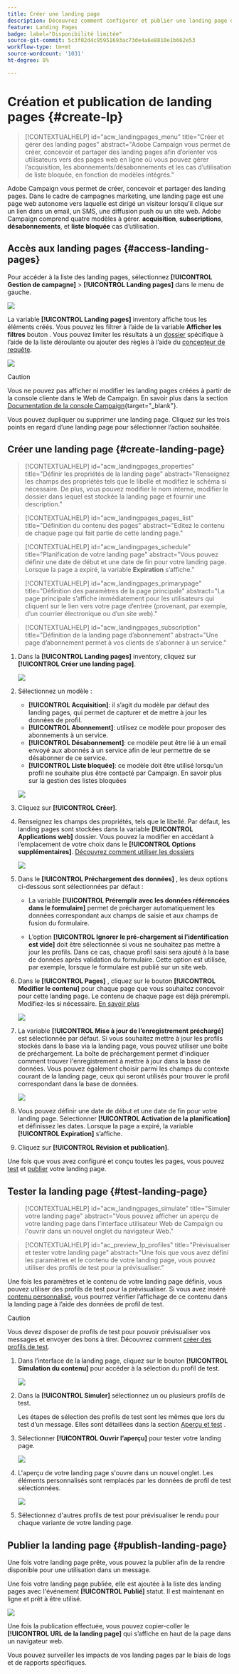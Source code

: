 ```yaml
---
title: Créer une landing page
description: Découvrez comment configurer et publier une landing page dans le Web de Campaign
feature: Landing Pages
badge: label="Disponibilité limitée"
source-git-commit: 5c3f02d4c95951693ac73de4a6e8810e1b662e53
workflow-type: tm+mt
source-wordcount: '1031'
ht-degree: 8%

---
```


# Création et publication de landing pages {#create-lp}

>[!CONTEXTUALHELP]
>id="acw_landingpages_menu"
>title="Créer et gérer des landing pages"
>abstract="Adobe Campaign vous permet de créer, concevoir et partager des landing pages afin d’orienter vos utilisateurs vers des pages web en ligne où vous pouvez gérer l’acquisition, les abonnements/désabonnements et les cas d’utilisation de liste bloquée, en fonction de modèles intégrés."

Adobe Campaign vous permet de créer, concevoir et partager des landing pages. Dans le cadre de campagnes marketing, une landing page est une page web autonome vers laquelle est dirigé un visiteur lorsqu’il clique sur un lien dans un email, un SMS, une diffusion push ou un site web. Adobe Campaign comprend quatre modèles à gérer. **acquisition**, **subscriptions**, **désabonnements**, et **liste bloquée** cas d’utilisation.

## Accès aux landing pages {#access-landing-pages}

Pour accéder à la liste des landing pages, sélectionnez **[!UICONTROL Gestion de campagne]** > **[!UICONTROL Landing pages]** dans le menu de gauche.

![](assets/lp-inventory.png)

La variable **[!UICONTROL Landing pages]** inventory affiche tous les éléments créés. Vous pouvez les filtrer à l’aide de la variable **Afficher les filtres** bouton . Vous pouvez limiter les résultats à un [dossier](../get-started/permissions.md#folders) spécifique à l’aide de la liste déroulante ou ajouter des règles à l’aide du [concepteur de requête](../query/query-modeler-overview.md).

![](assets/lp-inventory-filter.png)

<!--From this list, you can access the [landing page Live report](../reports/lp-report-live.md) or [landing page Global report](../reports/lp-report-global.md) for published items.-->

>[!CAUTION]
>
>Vous ne pouvez pas afficher ni modifier les landing pages créées à partir de la console cliente dans le Web de Campaign. En savoir plus dans la section [Documentation de la console Campaign](https://experienceleague.adobe.com/docs/campaign/campaign-v8/content/webapps.html){target="_blank"}.

<!--If you unpublish a landing page which is referenced in a message, the link to the landing page will be broken and an error page will be displayed. You cannot delete a published landing page. To delete it, you must first unpublish it.-->

Vous pouvez dupliquer ou supprimer une landing page. Cliquez sur les trois points en regard d’une landing page pour sélectionner l’action souhaitée.

## Créer une landing page {#create-landing-page}

>[!CONTEXTUALHELP]
>id="acw_landingpages_properties"
>title="Définir les propriétés de la landing page"
>abstract="Renseignez les champs des propriétés tels que le libellé et modifiez le schéma si nécessaire. De plus, vous pouvez modifier le nom interne, modifier le dossier dans lequel est stockée la landing page et fournir une description."

>[!CONTEXTUALHELP]
>id="acw_landingpages_pages_list"
>title="Définition du contenu des pages"
>abstract="Editez le contenu de chaque page qui fait partie de cette landing page."

>[!CONTEXTUALHELP]
>id="acw_landingpages_schedule"
>title="Planification de votre landing page"
>abstract="Vous pouvez définir une date de début et une date de fin pour votre landing page. Lorsque la page a expiré, la variable **Expiration** s’affiche."


>[!CONTEXTUALHELP]
>id="acw_landingpages_primarypage"
>title="Définition des paramètres de la page principale"
>abstract="La page principale s’affiche immédiatement pour les utilisateurs qui cliquent sur le lien vers votre page d’entrée (provenant, par exemple, d’un courrier électronique ou d’un site web)."

>[!CONTEXTUALHELP]
>id="acw_landingpages_subscription"
>title="Définition de la landing page d’abonnement"
>abstract="Une page d’abonnement permet à vos clients de s’abonner à un service."

<!--The main steps to create landing pages are as follows:

![](assets/lp-creation-process.png)-->

1. Dans la **[!UICONTROL Landing pages]** inventory, cliquez sur **[!UICONTROL Créer une landing page]**.

   ![](assets/lp-create-button.png)

1. Sélectionnez un modèle :
   * **[!UICONTROL Acquisition]**: il s’agit du modèle par défaut des landing pages, qui permet de capturer et de mettre à jour les données de profil.
   * **[!UICONTROL Abonnement]**: utilisez ce modèle pour proposer des abonnements à un service.
   * **[!UICONTROL Désabonnement]**: ce modèle peut être lié à un email envoyé aux abonnés à un service afin de leur permettre de se désabonner de ce service.
   * **[!UICONTROL Liste bloquée]**: ce modèle doit être utilisé lorsqu’un profil ne souhaite plus être contacté par Campaign. En savoir plus sur la gestion des listes bloquées

   ![](assets/lp-templates.png)

1. Cliquez sur **[!UICONTROL Créer]**.

1. Renseignez les champs des propriétés, tels que le libellé. Par défaut, les landing pages sont stockées dans la variable **[!UICONTROL Applications web]** dossier. Vous pouvez la modifier en accédant à l’emplacement de votre choix dans le **[!UICONTROL Options supplémentaires]**. [Découvrez comment utiliser les dossiers](../get-started/permissions.md#folders)

   ![](assets/lp-properties.png)

1. Dans le **[!UICONTROL Préchargement des données]** , les deux options ci-dessous sont sélectionnées par défaut :

   * La variable **[!UICONTROL Préremplir avec les données référencées dans le formulaire]** permet de précharger automatiquement les données correspondant aux champs de saisie et aux champs de fusion du formulaire.

   * L’option **[!UICONTROL Ignorer le pré-chargement si l’identification est vide]** doit être sélectionnée si vous ne souhaitez pas mettre à jour les profils. Dans ce cas, chaque profil saisi sera ajouté à la base de données après validation du formulaire. Cette option est utilisée, par exemple, lorsque le formulaire est publié sur un site web.

1. Dans le **[!UICONTROL Pages]** , cliquez sur le bouton **[!UICONTROL Modifier le contenu]** pour chaque page que vous souhaitez concevoir pour cette landing page. Le contenu de chaque page est déjà prérempli. Modifiez-les si nécessaire. [En savoir plus](lp-content.md)

   ![](assets/lp-pages.png)

1. La variable **[!UICONTROL Mise à jour de l’enregistrement préchargé]** est sélectionnée par défaut. Si vous souhaitez mettre à jour les profils stockés dans la base via la landing page, vous pouvez utiliser une boîte de préchargement. La boîte de préchargement permet d&#39;indiquer comment trouver l&#39;enregistrement à mettre à jour dans la base de données. Vous pouvez également choisir parmi les champs du contexte courant de la landing page, ceux qui seront utilisés pour trouver le profil correspondant dans la base de données.

   ![](assets/lp-storage-schedule.png)

1. Vous pouvez définir une date de début et une date de fin pour votre landing page. Sélectionner **[!UICONTROL Activation de la planification]** et définissez les dates. Lorsque la page a expiré, la variable **[!UICONTROL Expiration]** s’affiche.

1. Cliquez sur **[!UICONTROL Révision et publication]**.

Une fois que vous avez configuré et conçu toutes les pages, vous pouvez [test](#test-landing-page) et [publier](#publish-landing-page) votre landing page.

## Tester la landing page {#test-landing-page}

>[!CONTEXTUALHELP]
>id="acw_landingpages_simulate"
>title="Simuler votre landing page"
>abstract="Vous pouvez afficher un aperçu de votre landing page dans l&#39;interface utilisateur Web de Campaign ou l&#39;ouvrir dans un nouvel onglet du navigateur Web."

>[!CONTEXTUALHELP]
>id="ac_preview_lp_profiles"
>title="Prévisualiser et tester votre landing page"
>abstract="Une fois que vous avez défini les paramètres et le contenu de votre landing page, vous pouvez utiliser des profils de test pour la prévisualiser."

Une fois les paramètres et le contenu de votre landing page définis, vous pouvez utiliser des profils de test pour la prévisualiser. Si vous avez inséré [contenu personnalisé](../personalization/gs-personalization.md), vous pourrez vérifier l’affichage de ce contenu dans la landing page à l’aide des données de profil de test.

>[!CAUTION]
>
>Vous devez disposer de profils de test pour pouvoir prévisualiser vos messages et envoyer des bons à tirer. Découvrez comment [créer des profils de test](../audience/test-profiles.md).

1. Dans l’interface de la landing page, cliquez sur le bouton **[!UICONTROL Simulation du contenu]** pour accéder à la sélection du profil de test.

   ![](assets/lp-simulate-content.png)

1. Dans la **[!UICONTROL Simuler]** sélectionnez un ou plusieurs profils de test.

   Les étapes de sélection des profils de test sont les mêmes que lors du test d’un message. Elles sont détaillées dans la section [Aperçu et test](../preview-test/preview-test.md) .

1. Sélectionner **[!UICONTROL Ouvrir l’aperçu]** pour tester votre landing page.

   ![](assets/lp-open-preview.png)

1. L&#39;aperçu de votre landing page s&#39;ouvre dans un nouvel onglet. Les éléments personnalisés sont remplacés par les données de profil de test sélectionnées.

   ![](assets/lp-preview.png)

1. Sélectionnez d&#39;autres profils de test pour prévisualiser le rendu pour chaque variante de votre landing page.

<!--Can you preview Confirmation/Error/Expiration pages?-->

## Publier la landing page {#publish-landing-page}

Une fois votre landing page prête, vous pouvez la publier afin de la rendre disponible pour une utilisation dans un message.

Une fois votre landing page publiée, elle est ajoutée à la liste des landing pages avec l&#39;événement **[!UICONTROL Publié]** statut. Il est maintenant en ligne et prêt à être utilisé.

![](assets/lp-published.png)

Une fois la publication effectuée, vous pouvez copier-coller le **[!UICONTROL URL de la landing page]** qui s’affiche en haut de la page dans un navigateur web.

Vous pouvez surveiller les impacts de vos landing pages par le biais de logs et de rapports spécifiques.
